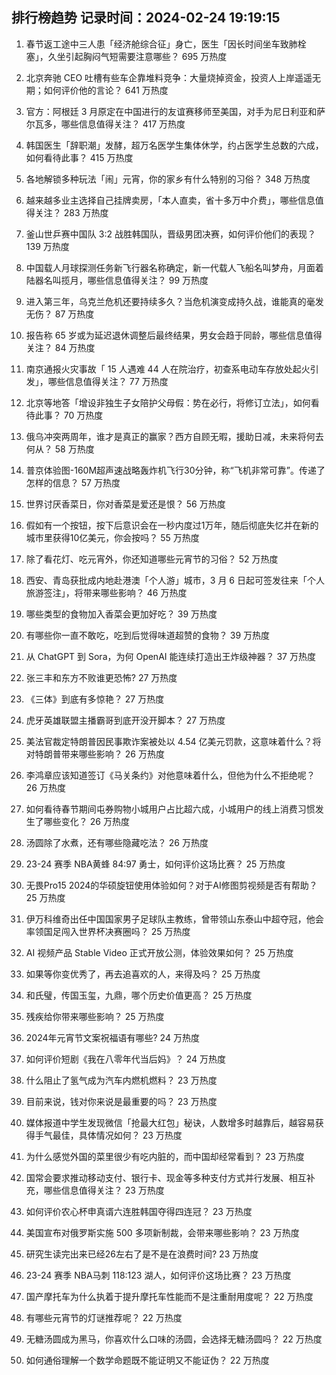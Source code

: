 
## 排行榜趋势 记录时间：2024-02-24 19:19:15
  
  1. 春节返工途中三人患「经济舱综合征」身亡，医生「因长时间坐车致肺栓塞」，久坐引起胸闷气短需要注意哪些？ 695 万热度
    
  2. 北京奔驰 CEO 吐槽有些车企靠堆料竞争：大量烧掉资金，投资人上岸遥遥无期；如何评价他的言论？ 641 万热度
    
  3. 官方：阿根廷 3 月原定在中国进行的友谊赛移师至美国，对手为尼日利亚和萨尔瓦多，哪些信息值得关注？ 417 万热度
    
  4. 韩国医生「辞职潮」发酵，超万名医学生集体休学，约占医学生总数的六成，如何看待此事？ 415 万热度
    
  5. 各地解锁多种玩法「闹」元宵，你的家乡有什么特别的习俗？ 348 万热度
    
  6. 越来越多业主选择自己挂牌卖房，「本人直卖，省十多万中介费」，哪些信息值得关注？ 283 万热度
    
  7. 釜山世乒赛中国队 3:2 战胜韩国队，晋级男团决赛，如何评价他们的表现？ 139 万热度
    
  8. 中国载人月球探测任务新飞行器名称确定，新一代载人飞船名叫梦舟，月面着陆器名叫揽月，哪些信息值得关注？ 99 万热度
    
  9. 进入第三年，乌克兰危机还要持续多久？当危机演变成持久战，谁能真的毫发无伤？ 87 万热度
    
  10. 报告称 65 岁或为延迟退休调整后最终结果，男女会趋于同龄，哪些信息值得关注？ 84 万热度
    
  11. 南京通报火灾事故「 15 人遇难 44 人在院治疗，初查系电动车存放处起火引发」，哪些信息值得关注？ 77 万热度
    
  12. 北京等地答「增设非独生子女陪护父母假：势在必行，将修订立法」，如何看待此事？ 70 万热度
    
  13. 俄乌冲突两周年，谁才是真正的赢家？西方自顾无暇，援助日减，未来将何去何从？ 58 万热度
    
  14. 普京体验图-160M超声速战略轰炸机飞行30分钟，称“飞机非常可靠”。传递了怎样的信息？ 57 万热度
    
  15. 世界讨厌香菜日，你对香菜是爱还是恨？ 56 万热度
    
  16. 假如有一个按钮，按下后意识会在一秒内度过1万年，随后彻底失忆并在新的城市里获得10亿美元，你会按吗？ 55 万热度
    
  17. 除了看花灯、吃元宵外，你还知道哪些元宵节的习俗？ 52 万热度
    
  18. 西安、青岛获批成内地赴港澳「个人游」城市，3 月 6 日起可签发往来「个人旅游签注」，将带来哪些影响？ 46 万热度
    
  19. 哪些类型的食物加入香菜会更加好吃？ 39 万热度
    
  20. 有哪些你一直不敢吃，吃到后觉得味道超赞的食物？ 39 万热度
    
  21. 从 ChatGPT 到 Sora，为何 OpenAI 能连续打造出王炸级神器？ 37 万热度
    
  22. 张三丰和东方不败谁更恐怖? 27 万热度
    
  23. 《三体》到底有多惊艳？ 27 万热度
    
  24. 虎牙英雄联盟主播霸哥到底开没开脚本？ 27 万热度
    
  25. 美法官裁定特朗普因民事欺诈案被处以 4.54 亿美元罚款，这意味着什么？将对特朗普带来哪些影响？ 26 万热度
    
  26. 李鸿章应该知道签订《马关条约》对他意味着什么，但他为什么不拒绝呢？ 26 万热度
    
  27. 如何看待春节期间屯券购物小城用户占比超六成，小城用户的线上消费习惯发生了哪些变化？ 26 万热度
    
  28. 汤圆除了水煮，还有哪些隐藏吃法？ 26 万热度
    
  29. 23-24 赛季 NBA黄蜂 84:97 勇士，如何评价这场比赛？ 25 万热度
    
  30. 无畏Pro15 2024的华硕旋钮使用体验如何？对于AI修图剪视频是否有帮助？ 25 万热度
    
  31. 伊万科维奇出任中国国家男子足球队主教练，曾带领山东泰山中超夺冠，他会率领国足闯入世界杯决赛圈吗？ 25 万热度
    
  32. AI 视频产品 Stable Video 正式开放公测，体验效果如何？ 25 万热度
    
  33. 如果等你变优秀了，再去追喜欢的人，来得及吗？ 25 万热度
    
  34. 和氏璧，传国玉玺，九鼎，哪个历史价值更高？ 25 万热度
    
  35. 残疾给你带来哪些影响？ 25 万热度
    
  36. 2024年元宵节文案祝福语有哪些? 24 万热度
    
  37. 如何评价短剧《我在八零年代当后妈》？ 24 万热度
    
  38. 什么阻止了氢气成为汽车内燃机燃料？ 23 万热度
    
  39. 目前来说，钱对你来说是最重要的吗？ 23 万热度
    
  40. 媒体报道中学生发现微信「抢最大红包」秘诀，人数增多时越靠后，越容易获得手气最佳，具体情况如何？ 23 万热度
    
  41. 为什么感觉外国的菜里很少有吃内脏的，而中国却经常看到？ 23 万热度
    
  42. 国常会要求推动移动支付、银行卡、现金等多种支付方式并行发展、相互补充，哪些信息值得关注？ 23 万热度
    
  43. 如何评价农心杯申真谞六连胜韩国夺得四连冠？ 23 万热度
    
  44. 美国宣布对俄罗斯实施 500 多项新制裁，会带来哪些影响？ 23 万热度
    
  45. 研究生读完出来已经26左右了是不是在浪费时间? 23 万热度
    
  46. 23-24 赛季 NBA马刺 118:123 湖人，如何评价这场比赛？ 23 万热度
    
  47. 国产摩托车为什么执着于提升摩托车性能而不是注重耐用度呢？ 22 万热度
    
  48. 有哪些元宵节的灯谜推荐呢？ 22 万热度
    
  49. 无糖汤圆成为黑马，你喜欢什么口味的汤圆，会选择无糖汤圆吗？ 22 万热度
    
  50. 如何通俗理解一个数学命题既不能证明又不能证伪？ 22 万热度
    
